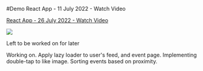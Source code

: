 #Demo
React App - 11 July 2022 - Watch Video

<a href="https://www.loom.com/share/29012f2a24df4ae3a585f0d1bdee4b72">
    <p>React App - 26 July 2022 - Watch Video</p>
    <img style="max-width:300px;" src="https://cdn.loom.com/sessions/thumbnails/29012f2a24df4ae3a585f0d1bdee4b72-with-play.gif">
  </a>

Left to be worked on for later

Working on.
Apply lazy loader to user's feed, and event page.
Implementing double-tap to like image.
Sorting events based on proximity.
